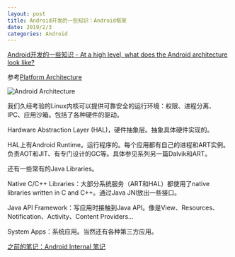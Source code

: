 ```yaml
---
layout: post
title: Android开发的一些知识：Android框架
date: 2019/2/3
categories: Android
---
```


[Android开发的一些知识 - At a high level, what does the Android architecture look like?](https://aprildown.xyz/2018/12/31/android-requirements/)

<!--more-->

参考[Platform Architecture](https://developer.android.com/guide/platform/)

![Android Architecture](https://developer.android.com/guide/platform/images/android-stack_2x.png)

我们久经考验的Linux内核可以提供可靠安全的运行环境：权限、进程分离、IPC、应用沙箱。包括了各种硬件的驱动。

Hardware Abstraction Layer (HAL)，硬件抽象层。抽象具体硬件实现的。

HAL上有Android Runtime。运行程序的。每个应用都有自己的进程和ART实例。负责AOT和JIT、有专门设计的GC等。具体参见系列另一篇Dalvik和ART。

还有一些常有的Java Libraries。

Native C/C++ Libraries：大部分系统服务（ART和HAL）都使用了native libraries written in C and C++。通过Java JNI放出一些接口。

Java API Framework：写应用时接触到Java API。像是View、Resources、Notification、Activity、Content Providers...

System Apps：系统应用。当然还有各种第三方应用。

[之前的笔记：Android Internal 笔记](https://aprildown.xyz/2018/05/12/android-internal/)

